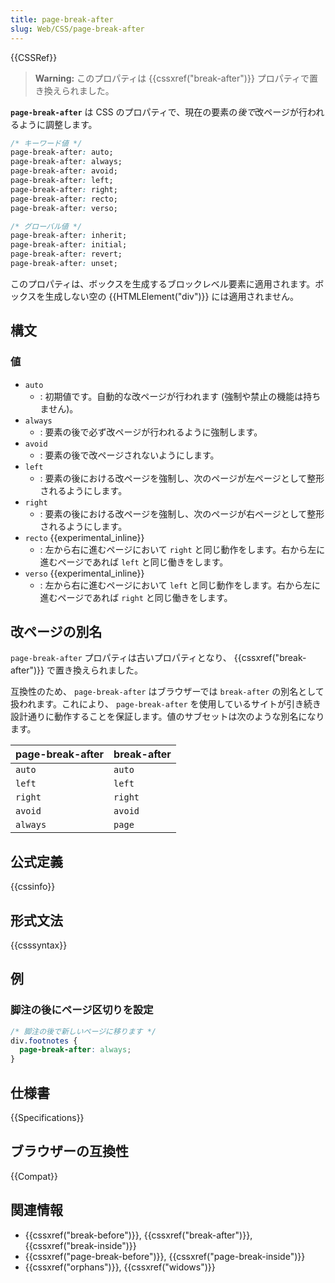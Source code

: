 ```yaml
---
title: page-break-after
slug: Web/CSS/page-break-after
---
```

{{CSSRef}}

> **Warning:** このプロパティは {{cssxref("break-after")}} プロパティで置き換えられました。

**`page-break-after`** は CSS のプロパティで、現在の要素の*後で*改ページが行われるように調整します。

```css
/* キーワード値 */
page-break-after: auto;
page-break-after: always;
page-break-after: avoid;
page-break-after: left;
page-break-after: right;
page-break-after: recto;
page-break-after: verso;

/* グローバル値 */
page-break-after: inherit;
page-break-after: initial;
page-break-after: revert;
page-break-after: unset;
```

このプロパティは、ボックスを生成するブロックレベル要素に適用されます。ボックスを生成しない空の {{HTMLElement("div")}} には適用されません。

## 構文

### 値

- `auto`
  - : 初期値です。自動的な改ページが行われます (強制や禁止の機能は持ちません)。
- `always`
  - : 要素の後で必ず改ページが行われるように強制します。
- `avoid`
  - : 要素の後で改ページされないようにします。
- `left`
  - : 要素の後における改ページを強制し、次のページが左ページとして整形されるようにします。
- `right`
  - : 要素の後における改ページを強制し、次のページが右ページとして整形されるようにします。
- `recto` {{experimental_inline}}
  - : 左から右に進むページにおいて `right` と同じ動作をします。右から左に進むページであれば `left` と同じ働きをします。
- `verso` {{experimental_inline}}
  - : 左から右に進むページにおいて `left` と同じ動作をします。右から左に進むページであれば `right` と同じ働きをします。

## 改ページの別名

`page-break-after` プロパティは古いプロパティとなり、 {{cssxref("break-after")}} で置き換えられました。

互換性のため、 `page-break-after` はブラウザーでは `break-after` の別名として扱われます。これにより、 `page-break-after` を使用しているサイトが引き続き設計通りに動作することを保証します。値のサブセットは次のような別名になります。

| page-break-after | break-after |
| ---------------- | ----------- |
| `auto`           | `auto`      |
| `left`           | `left`      |
| `right`          | `right`     |
| `avoid`          | `avoid`     |
| `always`         | `page`      |

## 公式定義

{{cssinfo}}

## 形式文法

{{csssyntax}}

## 例

### 脚注の後にページ区切りを設定

```css
/* 脚注の後で新しいページに移ります */
div.footnotes {
  page-break-after: always;
}
```

## 仕様書

{{Specifications}}

## ブラウザーの互換性

{{Compat}}

## 関連情報

- {{cssxref("break-before")}}, {{cssxref("break-after")}}, {{cssxref("break-inside")}}
- {{cssxref("page-break-before")}}, {{cssxref("page-break-inside")}}
- {{cssxref("orphans")}}, {{cssxref("widows")}}
